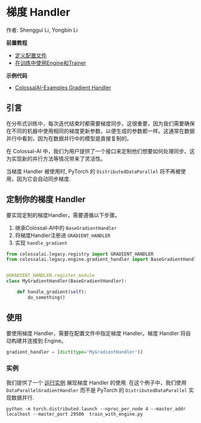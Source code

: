# 梯度 Handler

作者: Shenggui Li, Yongbin Li

**前置教程**
- [定义配置文件](../basics/define_your_config.md)
- [在训练中使用Engine和Trainer](../basics/engine_trainer.md)

**示例代码**
- [ColossalAI-Examples Gradient Handler](https://github.com/hpcaitech/ColossalAI-Examples/tree/main/features/gradient_handler)

## 引言

在分布式训练中，每次迭代结束时都需要梯度同步。这很重要，因为我们需要确保在不同的机器中使用相同的梯度更新参数，以便生成的参数都一样。这通常在数据并行中看到，因为在数据并行中的模型是直接复制的。

在 Colossal-AI 中，我们为用户提供了一个接口来定制他们想要如何处理同步。这为实现新的并行方法等情况带来了灵活性。

当梯度 Handler 被使用时, PyTorch 的 `DistributedDataParallel` 将不再被使用，因为它会自动同步梯度.

## 定制你的梯度 Handler

要实现定制的梯度Handler，需要遵循以下步骤。
1. 继承Colossal-AI中的 `BaseGradientHandler`
2. 将梯度Handler注册进 `GRADIENT_HANDLER`
3. 实现 `handle_gradient`

```python
from colossalai.legacy.registry import GRADIENT_HANDLER
from colossalai.legacy.engine.gradient_handler import BaseGradientHandler


@GRADIENT_HANDLER.register_module
class MyGradientHandler(BaseGradientHandler):

    def handle_gradient(self):
        do_something()


```


## 使用

要使用梯度 Handler，需要在配置文件中指定梯度 Handler。梯度 Handler 将自动构建并连接到 Engine。

```python
gradient_handler = [dict(type='MyGradientHandler')]
```


### 实例

我们提供了一个 [运行实例](https://github.com/hpcaitech/ColossalAI-Examples/tree/main/features/gradient_handler)
展现梯度 Handler 的使用. 在这个例子中，我们使用 `DataParallelGradientHandler` 而不是 PyTorch 的
`DistributedDataParallel` 实现数据并行.

```shell
python -m torch.distributed.launch --nproc_per_node 4 --master_addr localhost --master_port 29500  train_with_engine.py
```
<!-- doc-test-command: echo  -->
